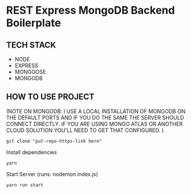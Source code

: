 # REST Express MongoDB Backend Boilerplate

## TECH STACK

- NODE
- EXPRESS
- MONGOOSE
- MONGODB

## HOW TO USE PROJECT

(NOTE ON MONGODB: I USE A LOCAL INSTALLATION OF MONGODB ON THE DEFAULT PORTS AND IF YOU DO THE SAME THE SERVER SHOULD CONNECT DIRECTLY. IF YOU ARE USING MONGO ATLAS OR ANOTHER CLOUD SOLUTION YOU'LL NEED TO GET THAT CONFIGURED. )

```
git clone "put-repo-https-link here"
```

Install dependencies

```
yarn
```

Start Server (runs: nodemon index.js)

```
yarn run start
```
